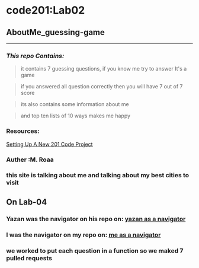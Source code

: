 # code201:Lab02 
## AboutMe_guessing-game
<hr></hr>

### *This repo Contains:*

>it contains 7 guessing questions, if you know me try to answer It's a game

>if you answered all question correctly then you will have 7 out of 7 score

>its also contains some information about me

>and top ten lists of 10 ways makes me happy

### Resources:
[Setting Up A New 201 Code Project](https://codefellows.github.io/code-201-guide/curriculum/class-02/project_setup)

### Auther :M. Roaa 

### this site is talking about me and talking about my best cities to visit
## On Lab-04
### Yazan was the navigator on his repo on: [yazan as a navigator](https://github.com/YazanAhmad18/About-Me/pull/7)
### I was the navigator on my repo on: [me as a navigator](https://github.com/RoaaMustafa/AboutMe_guessing-game/pull/7)
### we  worked  to put each question in a function so we maked 7 pulled requests

